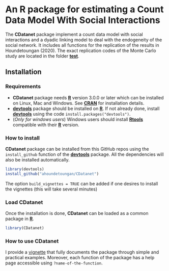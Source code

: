 # An R package for estimating a Count Data Model With Social Interactions
The **CDatanet** package implement a count data model with social interactions and a dyadic linking model to deal with the endogeneity of the social network. It includes all functions for the replication of the results in Houndetoungan (2020). The exact replication codes of the Monte Carlo study are located in the folder [**test**](https://github.com/ahoundetoungan/CDatanet/tree/master/test).

## Installation
### Requirements
- **CDatanet** package needs [**R**](https://cran.r-project.org/) version 3.0.0 or later which can be installed on Linux, Mac and Windows. See [**CRAN**](https://cran.r-project.org/) for installation details.
- [**devtools**](https://cran.r-project.org/package=devtools) package should be installed on [**R**](https://cran.r-project.org/). If not already done, install [**devtools**](https://cran.r-project.org/package=devtools) using the code ` install.packages("devtools") `.
- (*Only for windows users*) Windows users should install  [**Rtools**](https://cran.r-project.org/bin/windows/Rtools/) compatible with their [**R**](https://cran.r-project.org/) version.

### How to install
**CDatanet** package can be installed from this GitHub repos using the `install_github` function of the [**devtools**](https://cran.r-project.org/package=devtools) package. All the dependencies will also be installed automatically.
```R
library(devtools)
install_github("ahoundetoungan/CDatanet")
```
The option `build_vignettes = TRUE` can be added if one desires to install the vignettes (this will take several minutes)
### Load CDatanet
Once the installation is done, **CDatanet** can be loaded as a common package in [**R**](https://cran.r-project.org/).
```R
library(CDatanet)
```
### How to use CDatanet
I provide a [vignette](https://nbviewer.jupyter.org/github/ahoundetoungan/CDatanet/blob/master/doc/CDatanet_docx.pdf) that fully documents the package through simple and practical examples. Moreover, each function of the package has a help page accessible using `?name-of-the-function`. 